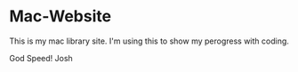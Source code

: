 # Mac-Website

This is my mac library site. I'm using this to show my perogress with coding.

God Speed!
Josh

